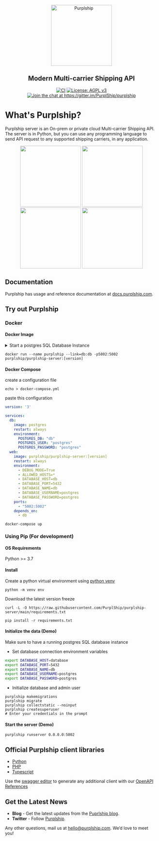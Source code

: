 <p align="center">
  <p align="center">
    <a href="https://purplship.com" target="_blank">
      <img src="https://github.com/PurplShip/purplship-server/raw/main/src/purpleserver/purpleserver/static/purpleserver/img/icon.png" alt="Purplship" height="200">
    </a>
  </p>
  <h2 align="center">
    Modern Multi-carrier Shipping API
  </h2>
  <p align="center">
    <a href="https://github.com/PurplShip/purplship-server/actions"><img src="https://github.com/PurplShip/purplship-server/workflows/PuprlShip-Server/badge.svg" alt="CI" style="max-width:100%;"></a>
    <a href="https://www.gnu.org/licenses/agpl-3.0" rel="nofollow"><img src="https://camo.githubusercontent.com/cb1d26ec555a33e9f09fe279b5edc49996a3bb3b/68747470733a2f2f696d672e736869656c64732e696f2f62616467652f4c6963656e73652d4147504c25323076332d626c75652e737667" alt="License: AGPL v3" data-canonical-src="https://img.shields.io/badge/License-AGPL%20v3-blue.svg" style="max-width:100%;"></a>
    <a href="https://gitter.im/PurplShip/purplship?utm_source=badge&amp;utm_medium=badge&amp;utm_campaign=pr-badge" rel="nofollow"><img src="https://camo.githubusercontent.com/01e8eacc7691f9db65721966fd30df70567aa1dc/68747470733a2f2f6261646765732e6769747465722e696d2f507572706c536869702f707572706c736869702e737667" alt="Join the chat at https://gitter.im/PurplShip/purplship" data-canonical-src="https://badges.gitter.im/PurplShip/purplship.svg" style="max-width:100%;"></a>
  </p>
</p>


# What's Purplship?

Purplship server is an On-prem or private cloud Multi-carrier Shipping API.
The server is in Python, but you can use any programming language to send 
API request to any supported shipping carriers, in any application.

<p align="center">
  <img src="https://github.com/PurplShip/purplship-server/blob/main/screenshots/api.png" width="200">
  <img src="https://github.com/PurplShip/purplship-server/blob/main/screenshots/shipments.png" width="200">
  <img src="https://github.com/PurplShip/purplship-server/blob/main/screenshots/create_label.png" width="200">
  <img src="https://github.com/PurplShip/purplship-server/blob/main/screenshots/connections.png" width="200">
</p>


## Documentation

Purplship has usage and reference documentation at [docs.purplship.com](https://docs.purplship.com).


## Try out Purplship

### Docker

#### Docker Image


<details>
<summary>Start a postgres SQL Database Instance</summary>

```bash
docker run -d --name db -e POSTGRES_USER=postgres -e POSTGRES_PASSWORD=postgres postgres
```

</details>

```shell script
docker run --name purplship --link=db:db -p5002:5002 purplship/purplship-server:[version]
```

#### Docker Compose

create a configuration file

```shell script
echo > docker-compose.yml
```

paste this configuration
```yaml
version: '3'

services:
  db:
    image: postgres
    restart: always
    environment:
      POSTGRES_DB: "db"
      POSTGRES_USER: "postgres"
      POSTGRES_PASSWORD: "postgres"
  web:
    image: purplship/purplship-server:[version]
    restart: always
    environment:
      - DEBUG_MODE=True
      - ALLOWED_HOSTS=*
      - DATABASE_HOST=db
      - DATABASE_PORT=5432
      - DATABASE_NAME=db
      - DATABASE_USERNAME=postgres
      - DATABASE_PASSWORD=postgres
    ports:
      - "5002:5002"
    depends_on:
      - db
```

```shell script
docker-compose up
```


### Using Pip (For development)

#### OS Requirements

Python >= 3.7 

#### Install

Create a python virtual environment using [python venv](https://docs.python.org/3/tutorial/venv.html)
```shell script
python -m venv env
```

Download the latest version freeze
```shell script
curl -L -O https://raw.githubusercontent.com/PurplShip/purplship-server/main/requirements.txt
```

```shell script
pip install -r requirements.txt
```

#### Initialize the data (Demo)

Make sure to have a running postgres SQL database instance

- Set database connection environment variables

```bash
export DATABASE_HOST=database
export DATABASE_PORT=5432
export DATABASE_NAME=db
export DATABASE_USERNAME=postgres
export DATABASE_PASSWORD=postgres
```

- Initialize database and admin user

```shell script
purplship makemigrations
purplship migrate
purplship collectstatic --noinput
purplship createsuperuser
# Enter your credentials in the prompt
```

#### Start the server (Demo)

```shell script
purplship runserver 0.0.0.0:5002
```


## Official Purplship client libraries

- [Python](https://github.com/PurplShip/purplship-python-client)
- [PHP](https://github.com/PurplShip/purplship-php-client)
- [Typescript](https://github.com/PurplShip/purplship-typescript-client)

Use the [swagger editor](https://editor.swagger.io/) to generate any additional client with our [OpenAPI References](https://github.com/PurplShip/purplship-server/tree/main/openapi)

## Get the Latest News

- **Blog** - Get the latest updates from the [Puprlship blog](https://blog.purplship.com).
- **Twitter** - Follow [Purplship](https://twitter.com/purplship).

Any other questions, mail us at hello@purplship.com. We’d love to meet you!